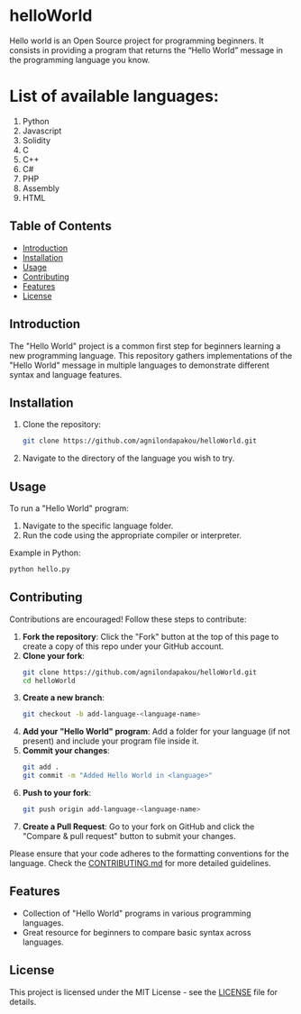 # helloWorld
Hello world is an Open Source project for programming beginners. It consists in providing a program that returns the “Hello World” message in the programming language you know.

# List of available languages: 
1. Python
2. Javascript
3. Solidity
4. C
5. C++
6. C#
7. PHP
8. Assembly
9. HTML

## Table of Contents
- [Introduction](#introduction)
- [Installation](#installation)
- [Usage](#usage)
- [Contributing](#contributing)
- [Features](#features)
- [License](#license)

## Introduction
The "Hello World" project is a common first step for beginners learning a new programming language. This repository gathers implementations of the "Hello World" message in multiple languages to demonstrate different syntax and language features.

## Installation
1. Clone the repository:
   ```bash
   git clone https://github.com/agnilondapakou/helloWorld.git
   ```
2. Navigate to the directory of the language you wish to try.

## Usage
To run a "Hello World" program:
1. Navigate to the specific language folder.
2. Run the code using the appropriate compiler or interpreter.

Example in Python:
```bash
python hello.py
```

## Contributing

Contributions are encouraged! Follow these steps to contribute:

1. **Fork the repository**: Click the "Fork" button at the top of this page to create a copy of this repo under your GitHub account.
2. **Clone your fork**: 
   ```bash
   git clone https://github.com/agnilondapakou/helloWorld.git
   cd helloWorld
   ```
3. **Create a new branch**: 
   ```bash
   git checkout -b add-language-<language-name>
   ```
4. **Add your "Hello World" program**: Add a folder for your language (if not present) and include your program file inside it.
5. **Commit your changes**: 
   ```bash
   git add .
   git commit -m "Added Hello World in <language>"
   ```
6. **Push to your fork**: 
   ```bash
   git push origin add-language-<language-name>
   ```
7. **Create a Pull Request**: Go to your fork on GitHub and click the "Compare & pull request" button to submit your changes.

Please ensure that your code adheres to the formatting conventions for the language. Check the [CONTRIBUTING.md](https://github.com/agnilondapakou/helloWorld/blob/main/CONTRIBUTING.md) for more detailed guidelines.

## Features
- Collection of "Hello World" programs in various programming languages.
- Great resource for beginners to compare basic syntax across languages.

## License
This project is licensed under the MIT License - see the [LICENSE](https://github.com/agnilondapakou/helloWorld/blob/main/LICENSE) file for details.

